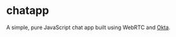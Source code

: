 # chatapp

A simple, pure JavaScript chat app built using WebRTC and [Okta](https://developer.okta.com/).


